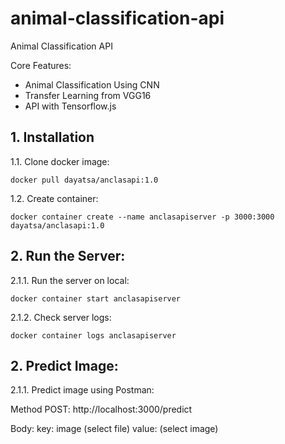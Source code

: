 # animal-classification-api
Animal Classification API

Core Features:
- Animal Classification Using CNN 
- Transfer Learning from VGG16
- API with Tensorflow.js


## 1. Installation

1.1. Clone docker image:

    docker pull dayatsa/anclasapi:1.0
    
1.2. Create container:

    docker container create --name anclasapiserver -p 3000:3000 dayatsa/anclasapi:1.0
   
   
## 2. Run the Server:
2.1.1. Run the server on local:

    docker container start anclasapiserver
    
2.1.2. Check server logs:

    docker container logs anclasapiserver
    
    
## 2. Predict Image:
2.1.1. Predict image using Postman:

  Method POST:
    http://localhost:3000/predict
    
  Body:
    key: image (select file)
    value: (select image)
 
